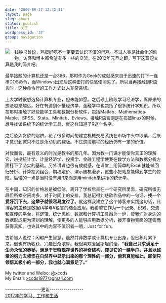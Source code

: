 ```yaml
---
date: '2009-09-27 12:42:31'
layout: page
slug: about
status: publish
title: 关于
wordpress_id: '37'
group: navigation
---
```



<a href="http://4.bp.blogspot.com/-tGMTuc2wtNk/TiN6PM0zf0I/AAAAAAAAAnc/MPawWRaAu4U/s1600/images.jpg" imageanchor="1" style="clear: left; float: left; margin-bottom: 1em; margin-right: 1em;"><img src="http://4.bp.blogspot.com/-tGMTuc2wtNk/TiN6PM0zf0I/AAAAAAAAAnc/MPawWRaAu4U/s1600/images.jpg" border="0"></a>
钱钟书曾说，鸡蛋好吃不一定要去认识下蛋的母鸡。不过人类是社会化的动物，访客和博主都希望有多一些的交流。在2012年元旦之即，写下这篇短文算是我的简介吧。<br>
<br>
最早接触的计算机还是一台386，那时作为Geek的成就感来自于迅速的打下一连串DOS命令，而Windows出现后这种击打的快感便消失了。所以当再接触到R语言时，这种命令行的工作方式让人非常亲切。<br>
<br>
上大学时很想选择计算机专业，但未能如愿。之后硕士阶段学习经济学，离原来的想法越来越远。好在有遇到计量经济学，金融学中也包括了很多统计学知识。所以在那时接触了好些数学工具和数据分析软件，包括Matlab、Mathematica、Maple、SPSS、Stata、Minitab、Eviews。接触R语言则是在捣鼓linux的时候，想寻找该系统下的统计学工具，就这样知道了R这个名字。<br>
<br>
之后坠入贪欲的陷阱，花了很多时间想建立机械交易系统在市场中火中取栗，后来才意识到这只不过是永动机的翻版。不过这段编程的经历仍有一定的价值。<br>
<br>
对我而言，最有意义的时光是教书的那几年。因为教一门课才能使你真正的理解它，讲授统计学、计量经济学、投资学、金融工程学使我在数学方法和数据分析方面打下了坚实的基础。另外讲课也很有成就感，在课堂上用简单的Excel就能做回归分析、计算投资组合、期权定价、演示随机漫步，这些小把戏总能得到学生的惊叹。后悔的一点是当时没有用R来而是用minitab来讲授的统计学。<br>
<br>
在中国，知识的价格总是被低估，离开了学校后呆在一个研究所里面，研究所很无趣但所幸空闲尚多。对于时间上的安排，我总记得刘慈欣作品中的一句话，<b>找一个爱好沉下去，这辈子就很容易度过了。</b>就这样我建立了这个博客来实践这句话，此博客的主题是数据科学与R语言的结合应用。我希望它作为一个记录、积累、交流和宣传的平台，将逻辑、统计思维、数据和计算机工具融为一炉，使我们对身边的数据形成更为深刻的理解，使更多的人能够应用数据分析，拨开事物表面的迷雾而获得真知。也许其中的内容不值识者一哂，Just for fun。<br>
<br>
古希腊人说过：闲暇产生智慧。虽然并非数学或计算机专业出身，但日积月累下来，倒也有所收获，兴趣日渐浓厚。我很喜欢爱因斯坦的话，<b>“我自己只求满足于生命永恒的奥秘，满足于觉察现存世界的神奇结构，窥见它的一鳞半爪，并且以诚挚的努力去领悟在自然界中显示出来的那个理性的一部分，倘若真能如此，即使只领悟其极小的一部分，我也就心满意足了。”</b><br>
<br>
My twitter and Weibo: @xccds<br>
My Email: xccds1977@gmail.com<br>
<br>
------------------更新-----------------<br>
<a href="http://xccds1977.blogspot.com/2013/01/2012.html">2012年的学习、工作和生活</a><br>



